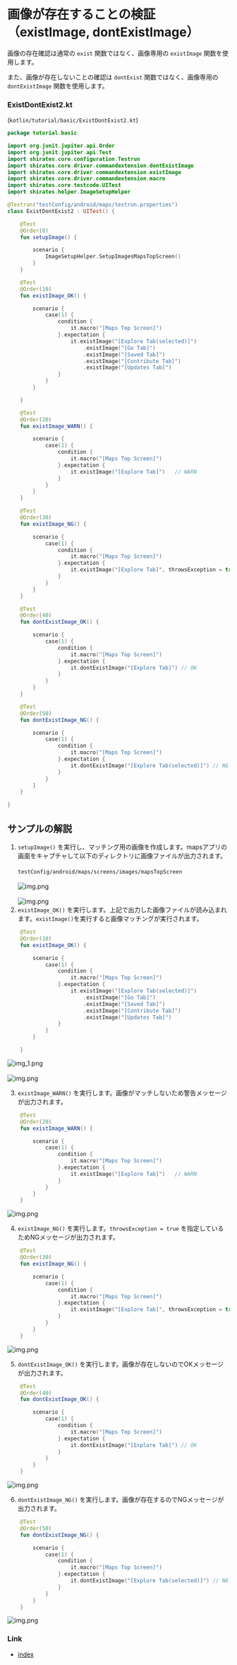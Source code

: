 # 画像が存在することの検証（existImage, dontExistImage）

画像の存在確認は通常の `exist` 関数ではなく、画像専用の `existImage` 関数を使用します。

また、画像が存在しないことの確認は `dontExist` 関数ではなく、画像専用の `dontExistImage` 関数を使用します。

### ExistDontExist2.kt

(`kotlin/tutorial/basic/ExistDontExist2.kt`)

```kotlin
package tutorial.basic

import org.junit.jupiter.api.Order
import org.junit.jupiter.api.Test
import shirates.core.configuration.Testrun
import shirates.core.driver.commandextension.dontExistImage
import shirates.core.driver.commandextension.existImage
import shirates.core.driver.commandextension.macro
import shirates.core.testcode.UITest
import shirates.helper.ImageSetupHelper

@Testrun("testConfig/android/maps/testrun.properties")
class ExistDontExist2 : UITest() {

    @Test
    @Order(0)
    fun setupImage() {

        scenario {
            ImageSetupHelper.SetupImagesMapsTopScreen()
        }
    }

    @Test
    @Order(10)
    fun existImage_OK() {

        scenario {
            case(1) {
                condition {
                    it.macro("[Maps Top Screen]")
                }.expectation {
                    it.existImage("[Explore Tab(selected)]")
                        .existImage("[Go Tab]")
                        .existImage("[Saved Tab]")
                        .existImage("[Contribute Tab]")
                        .existImage("[Updates Tab]")
                }
            }
        }

    }

    @Test
    @Order(20)
    fun existImage_WARN() {

        scenario {
            case(1) {
                condition {
                    it.macro("[Maps Top Screen]")
                }.expectation {
                    it.existImage("[Explore Tab]")   // WARN
                }
            }
        }
    }

    @Test
    @Order(30)
    fun existImage_NG() {

        scenario {
            case(1) {
                condition {
                    it.macro("[Maps Top Screen]")
                }.expectation {
                    it.existImage("[Explore Tab]", throwsException = true)   // NG
                }
            }
        }
    }

    @Test
    @Order(40)
    fun dontExistImage_OK() {

        scenario {
            case(1) {
                condition {
                    it.macro("[Maps Top Screen]")
                }.expectation {
                    it.dontExistImage("[Explore Tab]") // OK
                }
            }
        }
    }

    @Test
    @Order(50)
    fun dontExistImage_NG() {

        scenario {
            case(1) {
                condition {
                    it.macro("[Maps Top Screen]")
                }.expectation {
                    it.dontExistImage("[Explore Tab(selected)]") // NG
                }
            }
        }
    }

}
```

## サンプルの解説

1. `setupImage()`
   を実行し、マッチング用の画像を作成します。mapsアプリの画面をキャプチャして以下のディレクトリに画像ファイルが出力されます。<br><br>`testConfig/android/maps/screens/images/mapsTopScreen`
   <br><br> ![img.png](../../_images/setup_image_android_settings_top_screen.png) <br><br> ![img.png](../../_images/setup_image_android_settings_top_screen_2.png)
2. `existImage_OK()` を実行します。上記で出力した画像ファイルが読み込まれます。`existImage()`を実行すると画像マッチングが実行されます。

```kotlin
    @Test
    @Order(10)
    fun existImage_OK() {

        scenario {
            case(1) {
                condition {
                    it.macro("[Maps Top Screen]")
                }.expectation {
                    it.existImage("[Explore Tab(selected)]")
                        .existImage("[Go Tab]")
                        .existImage("[Saved Tab]")
                        .existImage("[Contribute Tab]")
                        .existImage("[Updates Tab]")
                }
            }
        }

    }
```

![img_1.png](../../_images/image_assertion_exist_image_maps_top_screen_1.png) <br><br>
![img.png](../../_images/image_assertion_exist_image_existimage_ok.png)

3. `existImage_WARN()` を実行します。画像がマッチしないため警告メッセージが出力されます。

```kotlin
    @Test
    @Order(20)
    fun existImage_WARN() {

        scenario {
            case(1) {
                condition {
                    it.macro("[Maps Top Screen]")
                }.expectation {
                    it.existImage("[Explore Tab]")   // WARN
                }
            }
        }
    }
```

![img.png](../../_images/image_assertion_exist_image_existimage_warn.png)

4. `existImage_NG()` を実行します。`throwsException = true` を指定しているためNGメッセージが出力されます。

```kotlin
    @Test
    @Order(30)
    fun existImage_NG() {

        scenario {
            case(1) {
                condition {
                    it.macro("[Maps Top Screen]")
                }.expectation {
                    it.existImage("[Explore Tab]", throwsException = true)   // NG
                }
            }
        }
    }
```

![img.png](../../_images/image_assertion_exist_image_existimage_ng.png)

5. `dontExistImage_OK()` を実行します。画像が存在しないのでOKメッセージが出力されます。

```kotlin
    @Test
    @Order(40)
    fun dontExistImage_OK() {

        scenario {
            case(1) {
                condition {
                    it.macro("[Maps Top Screen]")
                }.expectation {
                    it.dontExistImage("[Explore Tab]") // OK
                }
            }
        }
    }
```

![img.png](../../_images/image_assertion_exist_image_dontexistimage_ok.png)

6. `dontExistImage_NG()` を実行します。画像が存在するのでNGメッセージが出力されます。

```kotlin
    @Test
    @Order(50)
    fun dontExistImage_NG() {

        scenario {
            case(1) {
                condition {
                    it.macro("[Maps Top Screen]")
                }.expectation {
                    it.dontExistImage("[Explore Tab(selected)]") // NG
                }
            }
        }
    }
```

![img.png](../../_images/image_assertion_exist_image_dontexistimage_ng.png)

### Link

- [index](../../../index_ja.md)
